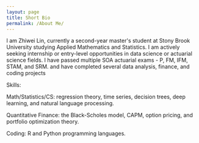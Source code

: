 ```yaml
---
layout: page
title: Short Bio 
permalink: /About Me/
---
```


I am Zhiwei Lin, currently a second-year master's student at Stony Brook University studying Applied Mathematics and Statistics. I am actively seeking internship or entry-level opportunities in data science or actuarial science fields. I have passed multiple SOA actuarial exams - P, FM, IFM, STAM, and SRM. and have completed several data analysis, finance, and coding projects

Skills:

Math/Statistics/CS: regression theory, time series, decision trees, deep learning, and natural language processing. 

Quantitative Finance: the Black-Scholes model, CAPM, option pricing, and portfolio optimization theory. 

Coding: R and Python programming languages.


